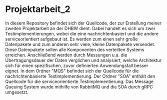 # Projektarbeit_2

In diesem Repository befindet sich der Quellcode, der zur Erstellung meiner zweiten Projektarbeit an der DHBW dient. Dabei handelt es sich um zwei Testimplementierungen, wobei die eine nachrichtenbasiert und die andere serviceorientiert aufgebaut ist. Es werden zum einen sehr große Datenpakete und zum anderen sehr viele, kleine Datenpakete versendet. Diese Datenpakete sollen alle Komponenten des verteilten Systems erreichen. Anschließend werden durch Messungen u.a. die Übertragungsdauer der Daten verglichen und analysiert, welche Architektur sich für einen spezifischen, zuvor definierten Anwendungsfall besser eignet. In dem Ordner "MQS" befindet sich der Quellcode für die nachrichtenbasierte Testimplementierung. Der Ordner "SOA" enthält den Quellcode für die serviceorientierte Testimplementierung. Das Message Queuing System wurde mithilfe von RabbitMQ und die SOA durch gRPC umgesetzt. 
